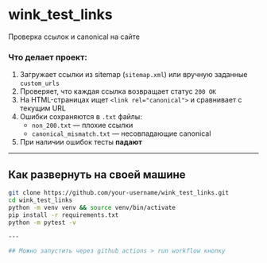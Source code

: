 # wink_test_links

Проверка ссылок и canonical на сайте

### Что делает проект:

1. Загружает ссылки из sitemap (`sitemap.xml`) или вручную заданные `custom_urls`
2. Проверяет, что каждая ссылка возвращает статус `200 OK`
3. На HTML-страницах ищет `<link rel="canonical">` и сравнивает с текущим URL
4. Ошибки сохраняются в `.txt` файлы:
   - `non_200.txt` — плохие ссылки
   - `canonical_mismatch.txt` — несовпадающие canonical
5. При наличии ошибок тесты **падают**

---

## Как развернуть на своей машине

```bash
git clone https://github.com/your-username/wink_test_links.git
cd wink_test_links
python -m venv venv && source venv/bin/activate
pip install -r requirements.txt
python -m pytest -v

---

## Можно запустить через github actions > run workflow кнопку
